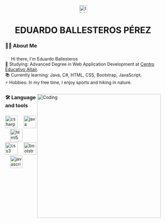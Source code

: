 <div align="center">
  <a href="https://www.linkedin.com/in/eduballesterosperez/" target="_blank">
    <img src="https://img.shields.io/static/v1?message=LinkedIn&logo=linkedin&label=&color=0077B5&logoColor=white&labelColor=&style=for-the-badge" height="25" alt="linkedin logo"  />
  </a>
</div>

###

<h1 align="center">EDUARDO BALLESTEROS PÉREZ</h1>

###

<h3 align="left">👩‍💻  About Me</h3>

###

<p align="left"> <img src="https://em-content.zobj.net/source/noto-emoji-animations/344/waving-hand_1f44b.gif" width="15" /> Hi there, I'm Eduardo Ballesteros <br>🔭 Studying: Advanced Degree in Web Application Development at <a href="https://altair.edu.es/oferta-educativa/formacion-profesional/" target="_blank">Centro Educativo Altair</a>.<br>📚 Currently learning: Java, C#, HTML, CSS, Bootstrap, JavaScript.<br>⚡ Hobbies: In my free time, I enjoy sports and hiking in nature.</p>

###

<img align="right" alt="Coding" width="400" src="https://user-images.githubusercontent.com/74038190/229223263-cf2e4b07-2615-4f87-9c38-e37600f8381a.gif">


###

<h3 align="left">🛠 Language and tools</h3>

###

<div align="left">
  <img src="https://cdn.jsdelivr.net/gh/devicons/devicon/icons/csharp/csharp-original.svg" height="40" alt="csharp logo"  />
  <img width="12" />
  <img src="https://cdn.jsdelivr.net/gh/devicons/devicon/icons/java/java-original.svg" height="40" alt="java logo"  />
  <img width="12" />
  <img src="https://cdn.jsdelivr.net/gh/devicons/devicon/icons/html5/html5-original.svg" height="40" alt="html5 logo"  />
  <img width="12" />
  <img src="https://cdn.jsdelivr.net/gh/devicons/devicon/icons/css3/css3-original.svg" height="40" alt="css3 logo"  />
  <img width="12" />
  <img src="https://cdn.jsdelivr.net/gh/devicons/devicon/icons/bootstrap/bootstrap-original.svg" height="40" alt="bootstrap logo"  />
  <img width="12" />
  <img src="https://cdn.jsdelivr.net/gh/devicons/devicon/icons/javascript/javascript-original.svg" height="40" alt="javascript logo"  />
</div>
